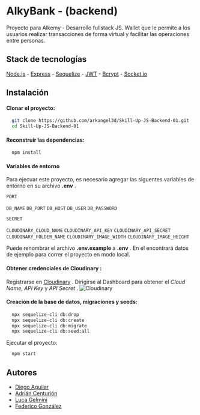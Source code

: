 # AlkyBank - (backend)

Proyecto para Alkemy - Desarrollo fullstack JS.
Wallet que le permite a los usuarios realizar transacciones de forma virtual y facilitar las
operaciones entre personas.

## Stack de tecnologías

[Node.js](https://nodejs.org) -
[Express](https://expressjs.com/) -
[Sequelize](https://sequelize.org/) -
[JWT](https://github.com/auth0/node-jsonwebtoken#readme) -
[Bcrypt](https://github.com/kelektiv/node.bcrypt.js#readme) -
[Socket.io](https://socket.io/)

## Instalación

#### Clonar el proyecto:

```bash
  git clone https://github.com/arkangel3d/Skill-Up-JS-Backend-01.git
  cd Skill-Up-JS-Backend-01
```

#### Reconstruir las dependencias:

```bash
  npm install
```

#### Variables de entorno

Para ejecuar este proyecto, es necesario agregar las siguentes variables de entorno en su archivo **.env** .

`PORT`

`DB_NAME`
`DB_PORT`
`DB_HOST`
`DB_USER`
`DB_PASSWORD`

`SECRET`

`CLOUDINARY_CLOUD_NAME`
`CLOUDINARY_API_KEY`
`CLOUDINARY_API_SECRET`
`CLOUDINARY_FOLDER_NAME`
`CLOUDINARY_IMAGE_WIDTH`
`CLOUDINARY_IMAGE_HEIGHT`

Puede renombrar el archivo **.env.example** a **.env** . En él encontrará datos de ejemplo para correr el proyecto en modo local.

#### Obtener credenciales de Cloudinary :

Registrarse en [Cloudinary](https://cloudinary.com/) . Dirigirse al Dashboard para obtener el _Cloud Name_, _API Key_ y _API Secret_ .
![Cloudinary](https://nazgul.com.ar/images/cloudinary.jpg)

#### Creación de la base de datos, migraciones y seeds:

```bash
  npx sequelize-cli db:drop
  npx sequelize-cli db:create
  npx sequelize-cli db:migrate
  npx sequelize-cli db:seed:all
```

Ejecutar el proyecto:

```bash
  npm start
```

## Autores

- [Diego Aguilar](https://www.linkedin.com/in/diego-mathias-aguilar-13233a56/)
- [Adrián Centurión](https://www.linkedin.com/in/adrian-centurion/)
- [Luca Gelmini](https://www.linkedin.com/in/lgelmini/)
- [Federico González](https://www.linkedin.com/in/fededg/)
